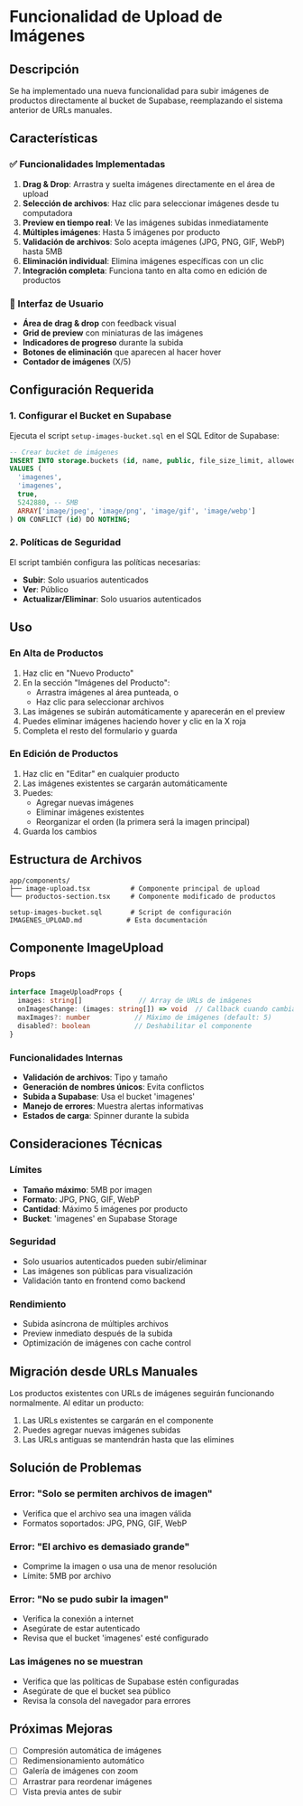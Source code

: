 # Funcionalidad de Upload de Imágenes

## Descripción

Se ha implementado una nueva funcionalidad para subir imágenes de productos directamente al bucket de Supabase, reemplazando el sistema anterior de URLs manuales.

## Características

### ✅ Funcionalidades Implementadas

1. **Drag & Drop**: Arrastra y suelta imágenes directamente en el área de upload
2. **Selección de archivos**: Haz clic para seleccionar imágenes desde tu computadora
3. **Preview en tiempo real**: Ve las imágenes subidas inmediatamente
4. **Múltiples imágenes**: Hasta 5 imágenes por producto
5. **Validación de archivos**: Solo acepta imágenes (JPG, PNG, GIF, WebP) hasta 5MB
6. **Eliminación individual**: Elimina imágenes específicas con un clic
7. **Integración completa**: Funciona tanto en alta como en edición de productos

### 🎨 Interfaz de Usuario

- **Área de drag & drop** con feedback visual
- **Grid de preview** con miniaturas de las imágenes
- **Indicadores de progreso** durante la subida
- **Botones de eliminación** que aparecen al hacer hover
- **Contador de imágenes** (X/5)

## Configuración Requerida

### 1. Configurar el Bucket en Supabase

Ejecuta el script `setup-images-bucket.sql` en el SQL Editor de Supabase:

```sql
-- Crear bucket de imágenes
INSERT INTO storage.buckets (id, name, public, file_size_limit, allowed_mime_types)
VALUES (
  'imagenes',
  'imagenes',
  true,
  5242880, -- 5MB
  ARRAY['image/jpeg', 'image/png', 'image/gif', 'image/webp']
) ON CONFLICT (id) DO NOTHING;
```

### 2. Políticas de Seguridad

El script también configura las políticas necesarias:
- **Subir**: Solo usuarios autenticados
- **Ver**: Público
- **Actualizar/Eliminar**: Solo usuarios autenticados

## Uso

### En Alta de Productos

1. Haz clic en "Nuevo Producto"
2. En la sección "Imágenes del Producto":
   - Arrastra imágenes al área punteada, o
   - Haz clic para seleccionar archivos
3. Las imágenes se subirán automáticamente y aparecerán en el preview
4. Puedes eliminar imágenes haciendo hover y clic en la X roja
5. Completa el resto del formulario y guarda

### En Edición de Productos

1. Haz clic en "Editar" en cualquier producto
2. Las imágenes existentes se cargarán automáticamente
3. Puedes:
   - Agregar nuevas imágenes
   - Eliminar imágenes existentes
   - Reorganizar el orden (la primera será la imagen principal)
4. Guarda los cambios

## Estructura de Archivos

```
app/components/
├── image-upload.tsx          # Componente principal de upload
└── productos-section.tsx     # Componente modificado de productos

setup-images-bucket.sql       # Script de configuración
IMAGENES_UPLOAD.md           # Esta documentación
```

## Componente ImageUpload

### Props

```typescript
interface ImageUploadProps {
  images: string[]              // Array de URLs de imágenes
  onImagesChange: (images: string[]) => void  // Callback cuando cambian las imágenes
  maxImages?: number           // Máximo de imágenes (default: 5)
  disabled?: boolean           // Deshabilitar el componente
}
```

### Funcionalidades Internas

- **Validación de archivos**: Tipo y tamaño
- **Generación de nombres únicos**: Evita conflictos
- **Subida a Supabase**: Usa el bucket 'imagenes'
- **Manejo de errores**: Muestra alertas informativas
- **Estados de carga**: Spinner durante la subida

## Consideraciones Técnicas

### Límites
- **Tamaño máximo**: 5MB por imagen
- **Formato**: JPG, PNG, GIF, WebP
- **Cantidad**: Máximo 5 imágenes por producto
- **Bucket**: 'imagenes' en Supabase Storage

### Seguridad
- Solo usuarios autenticados pueden subir/eliminar
- Las imágenes son públicas para visualización
- Validación tanto en frontend como backend

### Rendimiento
- Subida asíncrona de múltiples archivos
- Preview inmediato después de la subida
- Optimización de imágenes con cache control

## Migración desde URLs Manuales

Los productos existentes con URLs de imágenes seguirán funcionando normalmente. Al editar un producto:

1. Las URLs existentes se cargarán en el componente
2. Puedes agregar nuevas imágenes subidas
3. Las URLs antiguas se mantendrán hasta que las elimines

## Solución de Problemas

### Error: "Solo se permiten archivos de imagen"
- Verifica que el archivo sea una imagen válida
- Formatos soportados: JPG, PNG, GIF, WebP

### Error: "El archivo es demasiado grande"
- Comprime la imagen o usa una de menor resolución
- Límite: 5MB por archivo

### Error: "No se pudo subir la imagen"
- Verifica la conexión a internet
- Asegúrate de estar autenticado
- Revisa que el bucket 'imagenes' esté configurado

### Las imágenes no se muestran
- Verifica que las políticas de Supabase estén configuradas
- Asegúrate de que el bucket sea público
- Revisa la consola del navegador para errores

## Próximas Mejoras

- [ ] Compresión automática de imágenes
- [ ] Redimensionamiento automático
- [ ] Galería de imágenes con zoom
- [ ] Arrastrar para reordenar imágenes
- [ ] Vista previa antes de subir
